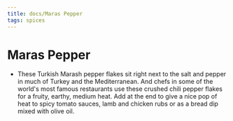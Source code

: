 ```yaml
---
title: docs/Maras Pepper
tags: spices
---
```


# Maras Pepper
- These Turkish Marash pepper flakes sit right next to the salt and pepper in much of Turkey and the Mediterranean. And chefs in some of the world's most famous restaurants use these crushed chili pepper flakes for a fruity, earthy, medium heat. Add at the end to give a nice pop of heat to spicy tomato sauces, lamb and chicken rubs or as a bread dip mixed with olive oil.